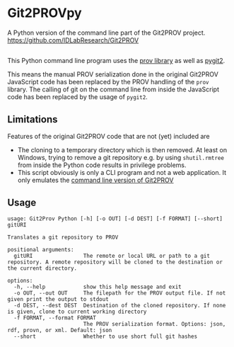 # Git2PROVpy
A Python version of the command line part of the Git2PROV project. https://github.com/IDLabResearch/Git2PROV

## 

This Python command line program uses the [prov library](https://github.com/trungdong/prov)
as well as [pygit2](https://github.com/libgit2/pygit2).

This means the manual PROV serialization done in the original Git2PROV JavaScript code has been replaced by the PROV handling of the `prov` library. The calling of git on the command line from inside the JavaScript code has been replaced by the usage of `pygit2`.


## Limitations

Features of the original Git2PROV code that are not (yet) included are

- The cloning to a temporary directory which is then removed. At least on Windows, trying to remove a git repository e.g. by using `shutil.rmtree` from inside the Python code results in privilege problems.
- This script obviously is only a CLI program and not a web application. It only emulates the [command line version of Git2PROV](https://github.com/IDLabResearch/Git2PROV/blob/master/bin/git2prov)


## Usage

```
usage: Git2Prov Python [-h] [-o OUT] [-d DEST] [-f FORMAT] [--short] gitURI

Translates a git repository to PROV

positional arguments:
  gitURI                The remote or local URL or path to a git repository. A remote repository will be cloned to the destination or the current directory.

options:
  -h, --help            show this help message and exit
  -o OUT, --out OUT     The filepath for the PROV output file. If not given print the output to stdout
  -d DEST, --dest DEST  Destination of the cloned repository. If none is given, clone to current working directory
  -f FORMAT, --format FORMAT
                        The PROV serialization format. Options: json, rdf, provn, or xml. Default: json
  --short               Whether to use short full git hashes
```